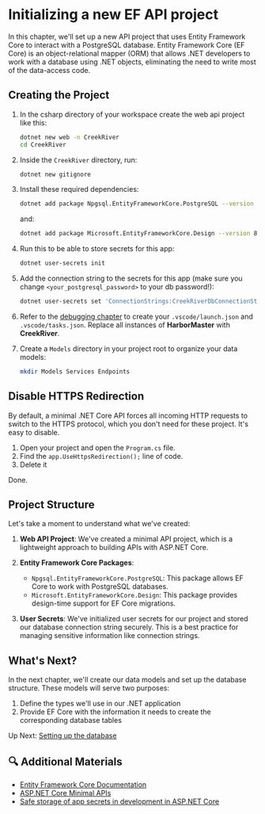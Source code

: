 # Initializing a new EF API project

In this chapter, we'll set up a new API project that uses Entity Framework Core to interact with a PostgreSQL database. Entity Framework Core (EF Core) is an object-relational mapper (ORM) that allows .NET developers to work with a database using .NET objects, eliminating the need to write most of the data-access code.

## Creating the Project

1. In the csharp directory of your workspace create the web api project like this:
   ```bash
   dotnet new web -n CreekRiver
   cd CreekRiver
   ```

2. Inside the `CreekRiver` directory, run:
   ```bash
   dotnet new gitignore
   ```

3. Install these required dependencies:
   ```bash
   dotnet add package Npgsql.EntityFrameworkCore.PostgreSQL --version 8.0
   ```
   and:
   ```bash
   dotnet add package Microsoft.EntityFrameworkCore.Design --version 8.0
   ```

4. Run this to be able to store secrets for this app:
   ```bash
   dotnet user-secrets init
   ```

5. Add the connection string to the secrets for this app (make sure you change `<your_postgresql_password>` to your db password!):
   ```bash
   dotnet user-secrets set 'ConnectionStrings:CreekRiverDbConnectionString' 'Host=localhost;Port=5432;Username=postgres;Password=<your_postgresql_password>;Database=CreekRiver'
   ```

6. Refer to the [debugging chapter](../../book-1-csharp-sql/chapters/debugging-csharp.md) to create your `.vscode/launch.json` and `.vscode/tasks.json`. Replace all instances of **HarborMaster** with **CreekRiver**.

7. Create a `Models` directory in your project root to organize your data models:
   ```bash
   mkdir Models Services Endpoints
   ```

## Disable HTTPS Redirection

By default, a minimal .NET Core API forces all incoming HTTP requests to switch to the HTTPS protocol, which you don't need for these project. It's easy to disable.

1. Open your project and open the `Program.cs` file.
2. Find the `app.UseHttpsRedirection();` line of code.
3. Delete it

Done.

## Project Structure

Let's take a moment to understand what we've created:

1. **Web API Project**: We've created a minimal API project, which is a lightweight approach to building APIs with ASP.NET Core.

2. **Entity Framework Core Packages**:
   - `Npgsql.EntityFrameworkCore.PostgreSQL`: This package allows EF Core to work with PostgreSQL databases.
   - `Microsoft.EntityFrameworkCore.Design`: This package provides design-time support for EF Core migrations.

3. **User Secrets**: We've initialized user secrets for our project and stored our database connection string securely. This is a best practice for managing sensitive information like connection strings.

## What's Next?

In the next chapter, we'll create our data models and set up the database structure. These models will serve two purposes:
1. Define the types we'll use in our .NET application
2. Provide EF Core with the information it needs to create the corresponding database tables

Up Next: [Setting up the database](./creek-river-models.md)

## 🔍 Additional Materials

- [Entity Framework Core Documentation](https://docs.microsoft.com/en-us/ef/core/)
- [ASP.NET Core Minimal APIs](https://docs.microsoft.com/en-us/aspnet/core/fundamentals/minimal-apis)
- [Safe storage of app secrets in development in ASP.NET Core](https://docs.microsoft.com/en-us/aspnet/core/security/app-secrets)
